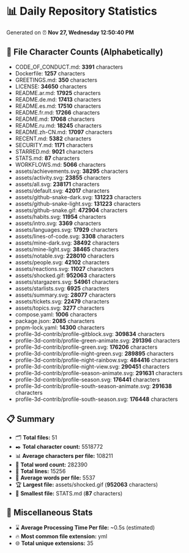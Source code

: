 # 📊 Daily Repository Statistics
Generated on ⏰ **Nov 27, Wednesday 12:50:40 PM**

## 📂 File Character Counts (Alphabetically)
- CODE_OF_CONDUCT.md: **3391** characters
- Dockerfile: **1257** characters
- GREETINGS.md: **350** characters
- LICENSE: **34650** characters
- README.ar.md: **17925** characters
- README.de.md: **17413** characters
- README.es.md: **17510** characters
- README.fr.md: **17266** characters
- README.md: **17068** characters
- README.ru.md: **18245** characters
- README.zh-CN.md: **17097** characters
- RECENT.md: **5382** characters
- SECURITY.md: **1171** characters
- STARRED.md: **9021** characters
- STATS.md: **87** characters
- WORKFLOWS.md: **5066** characters
- assets/achievements.svg: **38295** characters
- assets/activity.svg: **23855** characters
- assets/all.svg: **238171** characters
- assets/default.svg: **42017** characters
- assets/github-snake-dark.svg: **131223** characters
- assets/github-snake-light.svg: **131223** characters
- assets/github-snake.gif: **472904** characters
- assets/habits.svg: **11954** characters
- assets/intro.svg: **3369** characters
- assets/languages.svg: **17929** characters
- assets/lines-of-code.svg: **3308** characters
- assets/mine-dark.svg: **38492** characters
- assets/mine-light.svg: **38465** characters
- assets/notable.svg: **228010** characters
- assets/people.svg: **42102** characters
- assets/reactions.svg: **11027** characters
- assets/shocked.gif: **952063** characters
- assets/stargazers.svg: **54961** characters
- assets/starlists.svg: **6925** characters
- assets/summary.svg: **28077** characters
- assets/tickets.svg: **22479** characters
- assets/topics.svg: **3277** characters
- compose.yaml: **1006** characters
- package.json: **2085** characters
- pnpm-lock.yaml: **14300** characters
- profile-3d-contrib/profile-gitblock.svg: **309834** characters
- profile-3d-contrib/profile-green-animate.svg: **291396** characters
- profile-3d-contrib/profile-green.svg: **176206** characters
- profile-3d-contrib/profile-night-green.svg: **289895** characters
- profile-3d-contrib/profile-night-rainbow.svg: **484416** characters
- profile-3d-contrib/profile-night-view.svg: **290451** characters
- profile-3d-contrib/profile-season-animate.svg: **291631** characters
- profile-3d-contrib/profile-season.svg: **176441** characters
- profile-3d-contrib/profile-south-season-animate.svg: **291638** characters
- profile-3d-contrib/profile-south-season.svg: **176448** characters

## 📋 Summary
- 🗂️ **Total files:** 51
- ✒️ **Total character count:** 5518772
- 📊 **Average characters per file:** 108211
- 📝 **Total word count:** 282390
- 🧾 **Total lines:** 15256
- 📐 **Average words per file:** 5537
- 🏆 **Largest file:** assets/shocked.gif (**952063** characters)
- 🥉 **Smallest file:** STATS.md (**87** characters)

## 🌟 Miscellaneous Stats
- ⌛ **Average Processing Time Per file:** ~0.5s (estimated)
- 🔥 **Most common file extension:** yml
- 🌐 **Total unique extensions:** 35

